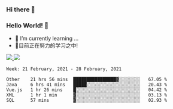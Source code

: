 ### Hi there 👋
### Hello World! 🙌

- 🌱 I’m currently learning ...
- 📖目前正在努力的学习之中!

<a href="https://github.com/anuraghazra/github-readme-stats">
  <img src="https://github-readme-stats.vercel.app/api?username=keyboardWithDream&show_icons=true&repo=github-readme-stats" />
</a>
<a href="https://github.com/anuraghazra/convoychat">
  <img src="https://github-readme-stats.vercel.app/api/top-langs/?username=keyboardWithDream&layout=compact&repo=convoychat" />
</a>



<!--START_SECTION:waka-->
```text
Week: 21 February, 2021 - 28 February, 2021

Other    21 hrs 56 mins  ████████████████▓░░░░░░░░   67.05 % 
Java     6 hrs 41 mins   █████░░░░░░░░░░░░░░░░░░░░   20.43 % 
Vue.js   1 hr 26 mins    █░░░░░░░░░░░░░░░░░░░░░░░░   04.42 % 
XML      1 hr 1 min      ▓░░░░░░░░░░░░░░░░░░░░░░░░   03.13 % 
SQL      57 mins         ▓░░░░░░░░░░░░░░░░░░░░░░░░   02.93 % 
```
<!--END_SECTION:waka-->
